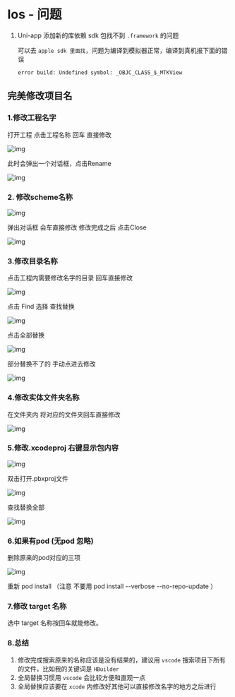 # Ios - 问题

1. Uni-app 添加新的库依赖 sdk 包找不到 `.framework` 的问题

   可以去 `apple sdk 里面找`，问题为编译到模拟器正常，编译到真机报下面的错误

   ```
   error build: Undefined symbol: _OBJC_CLASS_$_MTKView
   ```

   

## 完美修改项目名

### 1.修改工程名字

打开工程 点击工程名称 回车 直接修改

![img](https://static.yoouu.cn/imgs/doc/front-end/ios/SouthEast.png)

此时会弹出一个对话框，点击Rename

![img](https://static.yoouu.cn/imgs/doc/front-end/ios/SouthEast-20220917130547926.png)

### 2. 修改scheme名称

![img](https://static.yoouu.cn/imgs/doc/front-end/ios/SouthEast-20220917130615698.png)

弹出对话框 会车直接修改 修改完成之后 点击Close

![img](https://static.yoouu.cn/imgs/doc/front-end/ios/SouthEast-20220917130638915.png)

### 3.修改目录名称

点击工程内需要修改名字的目录 回车直接修改

![img](https://static.yoouu.cn/imgs/doc/front-end/ios/SouthEast-20220917130820602.png)

点击 Find 选择 查找替换

![img](https://static.yoouu.cn/imgs/doc/front-end/ios/SouthEast-20220917130839907.png)

点击全部替换

![img](https://static.yoouu.cn/imgs/doc/front-end/ios/SouthEast-20220917130859173.png)

部分替换不了的 手动点进去修改

![img](https://static.yoouu.cn/imgs/doc/front-end/ios/SouthEast-20220917130914340.png)

### 4.修改实体文件夹名称

在文件夹内 将对应的文件夹回车直接修改

![img](https://static.yoouu.cn/imgs/doc/front-end/ios/SouthEast-20220917131000048.png)

### 5.修改.xcodeproj 右键显示包内容

![img](https://static.yoouu.cn/imgs/doc/front-end/ios/SouthEast-20220917131057710.png)

双击打开.pbxproj文件

![img](https://static.yoouu.cn/imgs/doc/front-end/ios/SouthEast-20220917131118418.png)

查找替换全部

![img](https://static.yoouu.cn/imgs/doc/front-end/ios/SouthEast-20220917131206417.png)

### 6.如果有pod (无pod 忽略)

删除原来的pod对应的三项

![img](https://static.yoouu.cn/imgs/doc/front-end/ios/SouthEast-20220917131238030.png)

重新 pod install （注意 不要用 pod install --verbose --no-repo-update ）

### 7.修改 target 名称

选中 target 名称按回车就能修改。

### 8.总结

1. 修改完成搜索原来的名称应该是没有结果的，建议用 `vscode` 搜索项目下所有的文件，比如我的关键词是 `HBuilder`
2. 全局替换习惯用 `vscode` 会比较方便和直观一点
3. 全局替换应该要在 `xcode` 内修改好其他可以直接修改名字的地方之后进行
